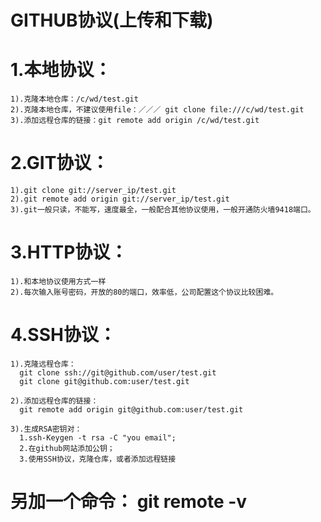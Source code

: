 GITHUB协议(上传和下载)
======
# 1.本地协议：

    1).克隆本地仓库：/c/wd/test.git
    2).克隆本地仓库，不建议使用file：／／／ git clone file:///c/wd/test.git
    3).添加远程仓库的链接：git remote add origin /c/wd/test.git
    
# 2.GIT协议：
    
    1).git clone git://server_ip/test.git
    2).git remote add origin git://server_ip/test.git
    3).git一般只读，不能写，速度最全，一般配合其他协议使用，一般开通防火墙9418端口。
    
# 3.HTTP协议：
    
    1).和本地协议使用方式一样
    2).每次输入账号密码，开放的80的端口，效率低，公司配置这个协议比较困难。
    
# 4.SSH协议：   

    1).克隆远程仓库：
      git clone ssh://git@github.com/user/test.git
      git clone git@github.com:user/test.git
      
    2).添加远程仓库的链接：
      git remote add origin git@github.com:user/test.git
      
    3).生成RSA密钥对：
      1.ssh-Keygen -t rsa -C "you email";
      2.在github网站添加公钥；
      3.使用SSH协议，克隆仓库，或者添加远程链接
      
# 另加一个命令： git remote -v      
      
